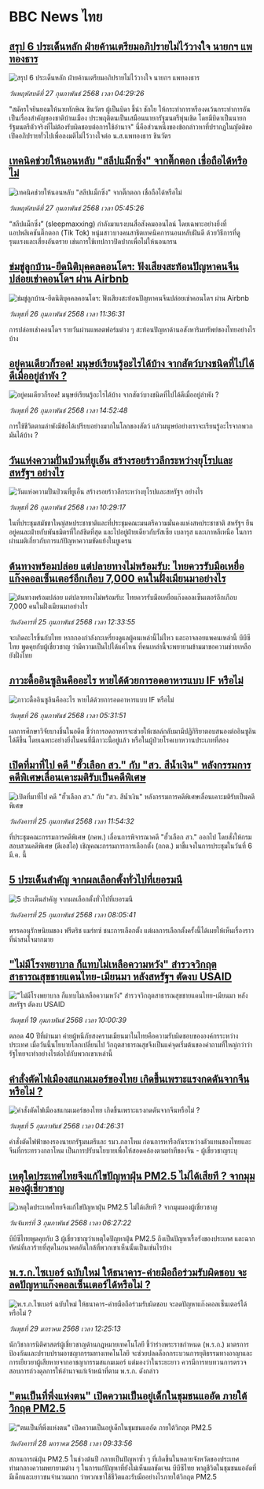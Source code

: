 # BBC News ไทย## [สรุป 6 ประเด็นหลัก ฝ่ายค้านเตรียมอภิปรายไม่ไว้วางใจ นายกฯ แพทองธาร](https://www.bbc.com/thai/articles/crlxx32ngryo?at_campaign=githubrss)![สรุป 6 ประเด็นหลัก ฝ่ายค้านเตรียมอภิปรายไม่ไว้วางใจ นายกฯ แพทองธาร](https://ichef.bbci.co.uk/ace/standard/240/cpsprodpb/48ad/live/46a58f30-f4c3-11ef-8c03-7dfdbeeb2526.jpg)_วันพฤหัสบดีที่ 27 กุมภาพันธ์ 2568 เวลา 04:29:26_"สมัครใจยินยอมให้นายทักษิณ ชินวัตร ผู้เป็นบิดา ชี้นำ ชักใย ให้กระทำการหรืองดเว้นกระทำการอันเป็นเรื่องสำคัญของชาติบ้านเมือง ประพฤติตนเป็นเสมือนนายกรัฐมนตรีหุ่นเชิด โดยมีบิดาเป็นนายกรัฐมนตรีตัวจริงที่ไม่ต้องรับผิดชอบต่อการใช้อำนาจ" นี่คือส่วนหนึ่งของข้อกล่าวหาที่ปรากฏในญัตติขอเปิดอภิปรายทั่วไปเพื่อลงมติไม่ไว้วางใจต่อ น.ส.แพทองธาร ชินวัตร## [เทคนิคช่วยให้นอนหลับ "สลีปแม็กซิ่ง" จากติ๊กตอก เชื่อถือได้หรือไม่](https://www.bbc.com/thai/articles/cdx22vw1zq1o?at_campaign=githubrss)![เทคนิคช่วยให้นอนหลับ "สลีปแม็กซิ่ง" จากติ๊กตอก เชื่อถือได้หรือไม่](https://ichef.bbci.co.uk/ace/standard/240/cpsprodpb/dd07/live/f32e0f60-f375-11ef-958e-8b9bf28c4572.jpg)_วันพฤหัสบดีที่ 27 กุมภาพันธ์ 2568 เวลา 05:45:26_“สลีปแม็กซิ่ง” (sleepmaxxing) กำลังมาแรงบนสื่อสังคมออนไลน์ โดยเฉพาะอย่างยิ่งที่แอปพลิเคชันติ๊กตอก (Tik Tok) หนุ่มสาวบางคนสาธิตเทคนิคการนอนหลับฝันดี ด้วยวิธีการที่ดูรุนแรงและเสี่ยงอันตราย เช่นการใช้เทปกาวปิดปากเพื่อไม่ให้นอนกรน## [ข่มขู่ลูกบ้าน-ยึดนิติบุคคลคอนโดฯ: ฟังเสียงสะท้อนปัญหาคนจีนปล่อยเช่าคอนโดฯ ผ่าน Airbnb](https://www.bbc.com/thai/articles/c5y920wzjvxo?at_campaign=githubrss)![ข่มขู่ลูกบ้าน-ยึดนิติบุคคลคอนโดฯ: ฟังเสียงสะท้อนปัญหาคนจีนปล่อยเช่าคอนโดฯ ผ่าน Airbnb](https://ichef.bbci.co.uk/ace/standard/240/cpsprodpb/a700/live/73f34de0-f42f-11ef-896e-d7e7fb1719a4.jpg)_วันพุธที่ 26 กุมภาพันธ์ 2568 เวลา 11:36:31_การปล่อยเช่าคอนโดฯ รายวันผ่านแพลตฟอร์มต่าง ๆ สะท้อนปัญหาด้านอสังหาริมทรัพย์ของไทยอย่างไรบ้าง## [อยู่คนเดียวก็รอด! มนุษย์เรียนรู้อะไรได้บ้าง จากสัตว์บางชนิดที่ไปได้ดีเมื่ออยู่ลำพัง ?](https://www.bbc.com/thai/articles/c1enz7vy938o?at_campaign=githubrss)![อยู่คนเดียวก็รอด! มนุษย์เรียนรู้อะไรได้บ้าง จากสัตว์บางชนิดที่ไปได้ดีเมื่ออยู่ลำพัง ?](https://ichef.bbci.co.uk/ace/standard/240/cpsprodpb/8d9a/live/54d7dfc0-f358-11ef-8c03-7dfdbeeb2526.jpg)_วันพุธที่ 26 กุมภาพันธ์ 2568 เวลา 14:52:48_การใช้ชีวิตตามลำพังมีข้อได้เปรียบอย่างมากในโลกของสัตว์ แล้วมนุษย์อย่างเราจะเรียนรู้อะไรจากพวกมันได้บ้าง ?## [วันแห่งความปั่นป่วนที่ยูเอ็น สร้างรอยร้าวลึกระหว่างยุโรปและสหรัฐฯ อย่างไร ](https://www.bbc.com/thai/articles/cly6zdez72po?at_campaign=githubrss)![วันแห่งความปั่นป่วนที่ยูเอ็น สร้างรอยร้าวลึกระหว่างยุโรปและสหรัฐฯ อย่างไร ](https://ichef.bbci.co.uk/ace/standard/240/cpsprodpb/47f7/live/323321b0-f41f-11ef-8c03-7dfdbeeb2526.jpg)_วันพุธที่ 26 กุมภาพันธ์ 2568 เวลา 10:29:17_ในที่ประชุมสมัชชาใหญ่สหประชาชาติและที่ประชุมคณะมนตรีความมั่นคงแห่งสหประชาชาติ สหรัฐฯ ยืนอยู่คนละฝ่ายกับพันธมิตรที่ใกล้ชิดที่สุด และไปอยู่ฝ่ายเดียวกับรัสเซีย เบลารุส และเกาหลีเหนือ ในการผ่านมติเกี่ยวกับการแก้ปัญหาความขัดแย้งในยูเครน## [ต้นทางพร้อมปล่อย แต่ปลายทางไม่พร้อมรับ: ไทยควรรับมือเหยื่อแก๊งคอลเซ็นเตอร์อีกเกือบ 7,000 คนในฝั่งเมียนมาอย่างไร](https://www.bbc.com/thai/articles/c4gp7w6vqnwo?at_campaign=githubrss)![ต้นทางพร้อมปล่อย แต่ปลายทางไม่พร้อมรับ: ไทยควรรับมือเหยื่อแก๊งคอลเซ็นเตอร์อีกเกือบ 7,000 คนในฝั่งเมียนมาอย่างไร](https://ichef.bbci.co.uk/ace/standard/240/cpsprodpb/9e86/live/b3f0aec0-f36b-11ef-a30e-87a8a95b0cd7.jpg)_วันอังคารที่ 25 กุมภาพันธ์ 2568 เวลา 12:33:55_จะเกิดอะไรขึ้นกับไทย หากกองกำลังกะเหรี่ยงดูแลผู้คนเหล่านี้ไม่ไหว และอาจลอยแพคนเหล่านี้ บีบีซีไทย พูดคุยกับผู้เชี่ยวชาญ ว่ามีความเป็นไปได้แค่ไหน ที่คนเหล่านี้จะพยายามข้ามมาขอความช่วยเหลือยังฝั่งไทย## [ภาวะดื้ออินซูลินคืออะไร หายได้ด้วยการอดอาหารแบบ IF หรือไม่](https://www.bbc.com/thai/articles/cvg14nzy729o?at_campaign=githubrss)![ภาวะดื้ออินซูลินคืออะไร หายได้ด้วยการอดอาหารแบบ IF หรือไม่](https://ichef.bbci.co.uk/ace/standard/240/cpsprodpb/2dd9/live/57fe5440-d58b-11ee-96e3-7b339b60ab94.jpg)_วันพุธที่ 26 กุมภาพันธ์ 2568 เวลา 05:31:51_ผลการศึกษาวิจัยบางชิ้นในอดีต ชี้ว่าการอดอาหารจะช่วยให้เซลล์กลับมามีปฏิกิริยาตอบสนองต่ออินซูลินได้ดีขึ้น โดยเฉพาะอย่างยิ่งในคนที่มีภาวะนี้อยู่แล้ว หรือในผู้ป่วยโรคเบาหวานประเภทที่สอง## [เปิดที่มาที่ไป คดี "ฮั้วเลือก สว." กับ "สว. สีน้ำเงิน" หลังกรรมการคดีพิเศษเลื่อนเคาะมติรับเป็นคดีพิเศษ](https://www.bbc.com/thai/articles/cx2rmyynd1jo?at_campaign=githubrss)![เปิดที่มาที่ไป คดี "ฮั้วเลือก สว." กับ "สว. สีน้ำเงิน" หลังกรรมการคดีพิเศษเลื่อนเคาะมติรับเป็นคดีพิเศษ](https://ichef.bbci.co.uk/ace/standard/240/cpsprodpb/5f14/live/265f32b0-f349-11ef-896e-d7e7fb1719a4.jpg)_วันอังคารที่ 25 กุมภาพันธ์ 2568 เวลา 11:54:32_ที่ประชุมคณะกรรมการคดีพิเศษ (กคพ.) เลื่อนการพิจารณาคดี "ฮั้วเลือก สว." ออกไป โดยสั่งให้กรมสอบสวนคดีพิเศษ (ดีเอสไอ) เชิญคณะกรรมการการเลือกตั้ง (กกต.) มาชี้แจงในการประชุมในวันที่ 6 มี.ค. นี้## [5 ประเด็นสำคัญ จากผลเลือกตั้งทั่วไปที่เยอรมนี](https://www.bbc.com/thai/articles/cqjdz55795do?at_campaign=githubrss)![5 ประเด็นสำคัญ จากผลเลือกตั้งทั่วไปที่เยอรมนี](https://ichef.bbci.co.uk/ace/standard/240/cpsprodpb/1e8e/live/ec216870-f2cb-11ef-b605-1fa85cd40094.jpg)_วันอังคารที่ 25 กุมภาพันธ์ 2568 เวลา 08:05:41_พรรคอนุรักษนิยมของ ฟรีดริช แมร์ทซ์ ชนะการเลือกตั้ง แต่ผลการเลือกตั้งครั้งนี้ได้เผยให้เห็นเรื่องราวที่น่าสนใจมากมาย## ["ไม่มีโรงพยาบาล ก็แทบไม่เหลือความหวัง" สำรวจวิกฤตสาธารณสุขชายแดนไทย-เมียนมา หลังสหรัฐฯ ตัดงบ USAID](https://www.bbc.com/thai/articles/cpqlgdvwyleo?at_campaign=githubrss)!["ไม่มีโรงพยาบาล ก็แทบไม่เหลือความหวัง" สำรวจวิกฤตสาธารณสุขชายแดนไทย-เมียนมา หลังสหรัฐฯ ตัดงบ USAID](https://ichef.bbci.co.uk/ace/standard/240/cpsprodpb/5042/live/0e66d0b0-ee9d-11ef-a319-fb4e7360c4ec.jpg)_วันพุธที่ 19 กุมภาพันธ์ 2568 เวลา 10:00:39_ตลอด 40 ปีที่ผ่านมา ค่ายผู้หนีภัยสงครามเมียนมาในไทยคือความรับผิดชอบขององค์กรระหว่างประเทศ เมื่อวันนี้นโยบายโลกเปลี่ยนไป วิกฤตสาธารณสุขจึงเป็นแค่จุดเริ่มต้นของคำถามที่ใหญ่กว่าว่า รัฐไทยจะทำอย่างไรต่อไปกับพวกเขาเหล่านี้## [คำสั่งตัดไฟเมืองสแกมเมอร์ของไทย เกิดขึ้นเพราะแรงกดดันจากจีนหรือไม่ ?](https://www.bbc.com/thai/articles/cvg8399nnq5o?at_campaign=githubrss)![คำสั่งตัดไฟเมืองสแกมเมอร์ของไทย เกิดขึ้นเพราะแรงกดดันจากจีนหรือไม่ ?](https://ichef.bbci.co.uk/ace/standard/240/cpsprodpb/d0f5/live/5cd62af0-e2f1-11ef-bd1b-d536627785f2.jpg)_วันพุธที่ 5 กุมภาพันธ์ 2568 เวลา 04:26:31_คำสั่งตัดไฟฟ้าของรองนายกรัฐมนตรีและ รมว.กลาโหม ก่อนการหารือกันระหว่างตัวแทนของไทยและจีนที่กระทรวงกลาโหม เป็นการปรับนโยบายเพื่อให้สอดคล้องตามท่าทีของจีน - ผู้เชี่ยวชาญระบุ## [เหตุใดประเทศไทยจึงแก้ไขปัญหาฝุ่น PM2.5 ไม่ได้เสียที ? จากมุมมองผู้เชี่ยวชาญ](https://www.bbc.com/thai/articles/c5y7jv0j2y2o?at_campaign=githubrss)![เหตุใดประเทศไทยจึงแก้ไขปัญหาฝุ่น PM2.5 ไม่ได้เสียที ? จากมุมมองผู้เชี่ยวชาญ](https://ichef.bbci.co.uk/ace/standard/240/cpsprodpb/b554/live/a8a937f0-e1e4-11ef-bd1b-d536627785f2.jpg)_วันจันทร์ที่ 3 กุมภาพันธ์ 2568 เวลา 06:27:22_บีบีซีไทยพูดคุยกับ 3 ผู้เชี่ยวชาญว่าเหตุใดปัญหาฝุ่น PM2.5 ถึงเป็นปัญหาเรื้อรังของประเทศ และฉากทัศน์ที่เลวร้ายที่สุดในอนาคตอันใกล้ที่พวกเขาเห็นนั้นเป็นเช่นไรบ้าง## [พ.ร.ก.ไซเบอร์ ฉบับใหม่ ให้ธนาคาร-ค่ายมือถือร่วมรับผิดชอบ จะลดปัญหาแก๊งคอลเซ็นเตอร์ได้หรือไม่ ?](https://www.bbc.com/thai/articles/c20p51zdqnlo?at_campaign=githubrss)![พ.ร.ก.ไซเบอร์ ฉบับใหม่ ให้ธนาคาร-ค่ายมือถือร่วมรับผิดชอบ จะลดปัญหาแก๊งคอลเซ็นเตอร์ได้หรือไม่ ?](https://ichef.bbci.co.uk/ace/standard/240/cpsprodpb/e89f/live/b5cde0e0-de3b-11ef-902e-cf9b84dc1357.jpg)_วันพุธที่ 29 มกราคม 2568 เวลา 12:25:13_นักวิชาการนิติศาสตร์ผู้เชี่ยวชาญด้านกฎหมายเทคโนโลยี ชี้ว่าร่างพระราชกำหนด (พ.ร.ก.) มาตรการป้องกันและปราบปรามอาชญากรรมทางเทคโนโลยี จะช่วยปลดล็อกกระบวนการยุติธรรมทางอาญาและการเยียวยาผู้เสียหายจากอาชญากรรมสแกมเมอร์ แต่มองว่าในระยะยาว ควรมีการทบทวนการตรวจสอบการถ่วงดุลการให้อำนาจแก่เจ้าหน้าที่ตาม พ.ร.ก. ดังกล่าว## ["ตนเป็นที่พึ่งแห่งตน" เปิดความเป็นอยู่เด็กในชุมชนแออัด ภายใต้วิกฤต PM2.5](https://www.bbc.com/thai/articles/c5yekz040jro?at_campaign=githubrss)!["ตนเป็นที่พึ่งแห่งตน" เปิดความเป็นอยู่เด็กในชุมชนแออัด ภายใต้วิกฤต PM2.5](https://ichef.bbci.co.uk/ace/standard/240/cpsprodpb/882c/live/640cbdd0-dd55-11ef-a37f-eba91255dc3d.jpg)_วันอังคารที่ 28 มกราคม 2568 เวลา 09:33:56_สถานการณ์ฝุ่น PM2.5 ในช่วงต้นปี กลายเป็นปัญหาซ้ำ ๆ ที่เกิดขึ้นในหลายจังหวัดของประเทศ ท่ามกลางความพยายามต่าง ๆ ในการแก้ปัญหาที่ยังไม่เห็นผลชัดเจน บีบีซีไทย พาดูชีวิตในชุมชนแออัดที่มีเด็กและเยาวชนจำนวนมาก ว่าพวกเขาใช้ชีวิตและรับมืออย่างไรภายใต้วิกฤต PM2.5